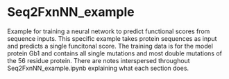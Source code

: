 # Seq2FxnNN_example
Example for training a neural network to predict functional scores from sequence inputs.
This specific example takes protein sequences as input and predicts a single funcitonal score. The training data is for the model protein Gb1 and contains all single mutations and most double mutations of the 56 residue protein. 
There are notes interspersed throughout Seq2FxnNN_example.ipynb explaining what each section does. 

